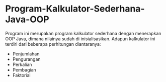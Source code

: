 # Program-Kalkulator-Sederhana-Java-OOP
Program ini merupakan program kalkulator sederhana dengan menerapkan OOP Java, dimana nilainya sudah di inisialisasikan. Adapun kalkulator ini terdiri dari beberapa perhitungan diantaranya:
- Penjumlahan
- Pengurangan
- Perkalian
- Pembagian
- Faktorial
